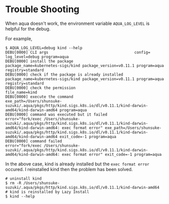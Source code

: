 # Trouble Shooting

When aqua doesn't work, the environment variable `AQUA_LOG_LEVEL` is helpful for the debug.

For example,

```console
$ AQUA_LOG_LEVEL=debug kind --help
DEBU[0000] CLI args                                      config= log_level=debug program=aqua
DEBU[0000] install the package                           package_name=kubernetes-sigs/kind package_version=v0.11.1 program=aqua registry=standard
DEBU[0000] check if the package is already installed     package_name=kubernetes-sigs/kind package_version=v0.11.1 program=aqua registry=standard
DEBU[0000] check the permission                          file_name=kind
DEBU[0000] execute the command                           exe_path=/Users/shunsuke-suzuki/.aqua/pkgs/http/kind.sigs.k8s.io/dl/v0.11.1/kind-darwin-amd64/kind-darwin-amd64 program=aqua
DEBU[0000] command was executed but it failed            error="fork/exec /Users/shunsuke-suzuki/.aqua/pkgs/http/kind.sigs.k8s.io/dl/v0.11.1/kind-darwin-amd64/kind-darwin-amd64: exec format error" exe_path=/Users/shunsuke-suzuki/.aqua/pkgs/http/kind.sigs.k8s.io/dl/v0.11.1/kind-darwin-amd64/kind-darwin-amd64 exit_code=-1 program=aqua
DEBU[0000] command failed                                error="fork/exec /Users/shunsuke-suzuki/.aqua/pkgs/http/kind.sigs.k8s.io/dl/v0.11.1/kind-darwin-amd64/kind-darwin-amd64: exec format error" exit_code=-1 program=aqua
```

In the above case, kind is already installed but the `exec format error` occured. I reinstalled kind then the problem has been solved.

```
# uninstall kind
$ rm -R /Users/shunsuke-suzuki/.aqua/pkgs/http/kind.sigs.k8s.io/dl/v0.11.1/kind-darwin-amd64
# kind is reinstalled by Lazy Install
$ kind --help
```
